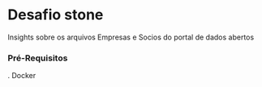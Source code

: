 # Desafio stone

Insights sobre os arquivos Empresas e Socios do portal de dados abertos

### Pré-Requisitos  
. Docker 
